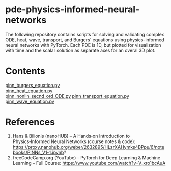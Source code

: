 # pde-physics-informed-neural-networks

The following repository contains scripts for solving and validating complex ODE, heat, wave, transport, and Burgers' equations using physics-informed neural networks with PyTorch. Each PDE is 1D, but plotted for visualization with time and the scalar solution as separate axes for an overal 3D plot.

# Contents
[pinn_burgers_equation.py](#pinn_burgers_equationpy)  
[pinn_heat_equation.py](#pinn_heat_equationpy)   
[pinn_nonlin_secnd_ord_ODE.py](#pinn_nonlin_secnd_ord_ODEpy)
[pinn_transport_equation.py](#pinn_transport_equationpy)  
[pinn_wave_equation.py](#pinn_wave_equationpy)  

# References
1. Hans & Bilionis (nanoHUB) – A Hands‑on Introduction to Physics‑Informed Neural Networks (course notes & code): https://proxy.nanohub.org/weber/2632895/HLzrXAHymks4BPpu/6/notebooks/PINNs_V1-1.ipynb?
2. freeCodeCamp.org (YouTube) - PyTorch for Deep Learning & Machine Learning – Full Course:
https://www.youtube.com/watch?v=V_xro1bcAuA
